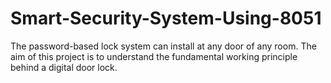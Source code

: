 # Smart-Security-System-Using-8051
The password-based lock system can install at any door of any room. The aim of this project is to understand the fundamental working principle behind a digital  door lock.
